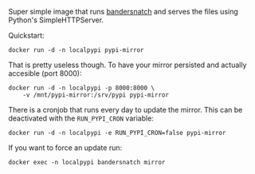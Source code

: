 Super simple image that runs [bandersnatch](https://pypi.python.org/pypi/bandersnatch)
and serves the files using Python's SimpleHTTPServer.

Quickstart:

```
docker run -d -n localpypi pypi-mirror
```

That is pretty useless though. To have your mirror persisted and actually
accesible (port 8000):

```
docker run -d -n localpypi -p 8000:8000 \
    -v /mnt/pypi-mirror:/srv/pypi pypi-mirror
```

There is a cronjob that runs every day to update the mirror. This can be
deactivated with the `RUN_PYPI_CRON` variable:

```
docker run -d -n localpypi -e RUN_PYPI_CRON=false pypi-mirror
```

If you want to force an update run:

```
docker exec -n localpypi bandersnatch mirror
```
